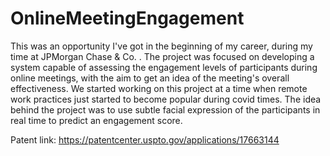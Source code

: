 # OnlineMeetingEngagement

This was an opportunity I've got in the beginning of my career, during my time at JPMorgan Chase & Co. . The project was focused on developing a system capable of assessing the engagement levels of participants during online meetings, with the aim to get an idea of the meeting's overall effectiveness. We started working on this project at a time when remote work practices just started to become popular during covid times. The idea behind the project was to use subtle facial expression of the participants in real time to predict an engagement score.

Patent link: https://patentcenter.uspto.gov/applications/17663144
